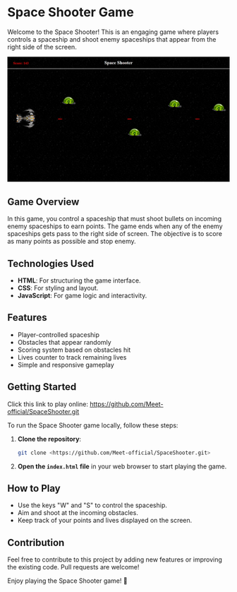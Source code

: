 # Space Shooter Game

Welcome to the Space Shooter! This is an engaging game where players controls a spaceship and shoot enemy spaceships that appear from the right side of the screen.

![SpaceShooter UI](SpaceShooterGame.png)

## Game Overview

In this game, you control a spaceship that must shoot bullets on incoming enemy spaceships to earn points. The game ends when any of the enemy spaceships gets pass to the right side of screen. The objective is to score as many points as possible and stop enemy.

## Technologies Used

- **HTML**: For structuring the game interface.
- **CSS**: For styling and layout.
- **JavaScript**: For game logic and interactivity.

## Features

- Player-controlled spaceship
- Obstacles that appear randomly
- Scoring system based on obstacles hit
- Lives counter to track remaining lives
- Simple and responsive gameplay

## Getting Started

Click this link to play online: 
https://github.com/Meet-official/SpaceShooter.git

To run the Space Shooter game locally, follow these steps:

1. **Clone the repository**:
   ```bash
   git clone <https://github.com/Meet-official/SpaceShooter.git>
   ```

2. **Open the `index.html` file** in your web browser to start playing the game.

## How to Play

- Use the keys "W" and "S" to control the spaceship.
- Aim and shoot at the incoming obstacles.
- Keep track of your points and lives displayed on the screen.

## Contribution

Feel free to contribute to this project by adding new features or improving the existing code. Pull requests are welcome!

Enjoy playing the Space Shooter game! 🚀
